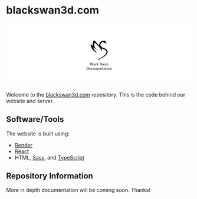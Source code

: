 # blackswan3d.com

![Black Swan Docs header](/.github/docs_header.png)

Welcome to the [blackswan3d.com](https://blackswan3d.com) repository. This is the code behind our website and server.

## Software/Tools

The website is built using:

- [Render](https://render.com/)
- [React](https://react.dev)
- HTML, [Sass](https://sass-lang.com), and [TypeScript](https://www.typescriptlang.org)

## Repository Information

More in depth documentation will be coming soon. Thanks!
